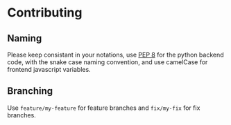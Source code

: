 # Contributing

## Naming

Please keep consistant in your notations, use [PEP 8](https://www.python.org/dev/peps/pep-0008/) for the python backend code, 
with the snake case naming convention, and use camelCase for frontend javascript variables.

## Branching

Use `feature/my-feature` for feature branches and `fix/my-fix` for fix branches.
